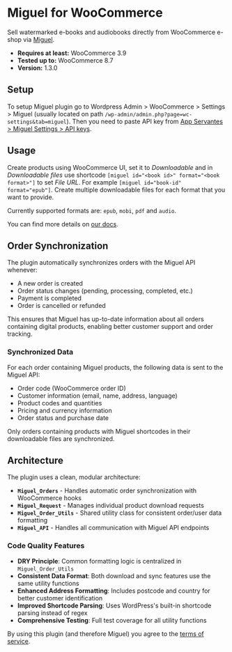 # Miguel for WooCommerce

Sell watermarked e-books and audiobooks directly from WooCommerce e-shop via [Miguel](https://servantes.cz/en/miguel).

- __Requires at least:__ WooCommerce 3.9
- __Tested up to:__ WooCommerce 8.7
- __Version:__ 1.3.0

## Setup

To setup Miguel plugin go to Wordpress Admin > WooCommerce > Settings > Miguel (usually located on path `/wp-admin/admin.php?page=wc-settings&tab=miguel`). Then you need to paste API key from [App Servantes > Miguel Settings > API keys](https://app.servantes.cz/miguel/settings).

## Usage

Create products using WooCommerce UI, set it to _Downloadable_ and in _Downloadable files_ use shortcode `[miguel id="<book id>" format="<book format>"]` to set _File URL_. For example `[miguel id="book-id" format="epub"]`. Create multiple downloadable files for each format that you want to provide.

Currently supported formats are: `epub`, `mobi`, `pdf` and `audio`.

You can find more details on [our docs](https://docs.miguel.servantes.cz/en/docs/platforms/woocommerce/install/).

## Order Synchronization

The plugin automatically synchronizes orders with the Miguel API whenever:

- A new order is created
- Order status changes (pending, processing, completed, etc.)
- Payment is completed
- Order is cancelled or refunded

This ensures that Miguel has up-to-date information about all orders containing digital products, enabling better customer support and order tracking.

### Synchronized Data

For each order containing Miguel products, the following data is sent to the Miguel API:

- Order code (WooCommerce order ID)
- Customer information (email, name, address, language)
- Product codes and quantities
- Pricing and currency information
- Order status and purchase date

Only orders containing products with Miguel shortcodes in their downloadable files are synchronized.

## Architecture

The plugin uses a clean, modular architecture:

- **`Miguel_Orders`** - Handles automatic order synchronization with WooCommerce hooks
- **`Miguel_Request`** - Manages individual product download requests
- **`Miguel_Order_Utils`** - Shared utility class for consistent order/user data formatting
- **`Miguel_API`** - Handles all communication with Miguel API endpoints

### Code Quality Features

- **DRY Principle**: Common formatting logic is centralized in `Miguel_Order_Utils`
- **Consistent Data Format**: Both download and sync features use the same utility functions
- **Enhanced Address Formatting**: Includes postcode and country for better customer identification
- **Improved Shortcode Parsing**: Uses WordPress's built-in shortcode parsing instead of regex
- **Comprehensive Testing**: Full test coverage for all utility functions

By using this plugin (and therefore Miguel) you agree to the [terms of service](https://miguel.servantes.cz/assets/license-agreement-en.pdf).
